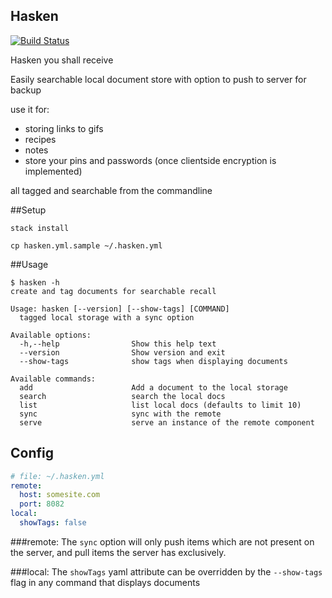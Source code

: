 Hasken
----

[![Build Status](https://travis-ci.org/tippenein/hasken.svg?branch=master)](https://travis-ci.org/tippenein/hasken)

Hasken you shall receive

Easily searchable local document store with option to push to server for backup

use it for:
  - storing links to gifs
  - recipes
  - notes
  - store your pins and passwords (once clientside encryption is implemented)

all tagged and searchable from the commandline

##Setup

`stack install`

`cp hasken.yml.sample ~/.hasken.yml`

##Usage

```
$ hasken -h
create and tag documents for searchable recall

Usage: hasken [--version] [--show-tags] [COMMAND]
  tagged local storage with a sync option

Available options:
  -h,--help                Show this help text
  --version                Show version and exit
  --show-tags              show tags when displaying documents

Available commands:
  add                      Add a document to the local storage
  search                   search the local docs
  list                     list local docs (defaults to limit 10)
  sync                     sync with the remote
  serve                    serve an instance of the remote component
```

## Config

```yaml
# file: ~/.hasken.yml
remote:
  host: somesite.com
  port: 8082
local:
  showTags: false
```

###remote:
The `sync` option will only push items which are not present on the server, and pull items
the server has exclusively.

###local:
The `showTags` yaml attribute can be overridden by the `--show-tags` flag in any command that displays documents


